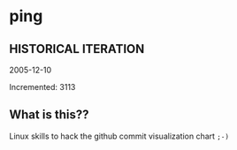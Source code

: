 # ping

## HISTORICAL ITERATION
2005-12-10

Incremented: 3113

## What is this?? 
Linux skills to hack the github commit visualization chart `;-)`
